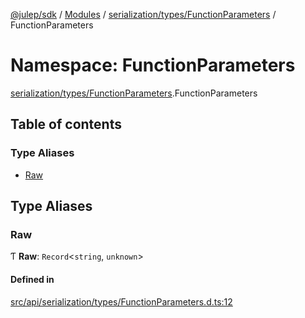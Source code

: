 [@julep/sdk](../README.md) / [Modules](../modules.md) / [serialization/types/FunctionParameters](serialization_types_FunctionParameters.md) / FunctionParameters

# Namespace: FunctionParameters

[serialization/types/FunctionParameters](serialization_types_FunctionParameters.md).FunctionParameters

## Table of contents

### Type Aliases

- [Raw](serialization_types_FunctionParameters.FunctionParameters.md#raw)

## Type Aliases

### Raw

Ƭ **Raw**: `Record`\<`string`, `unknown`\>

#### Defined in

[src/api/serialization/types/FunctionParameters.d.ts:12](https://github.com/julep-ai/samantha-monorepo/blob/9aefd53/sdks/js/src/api/serialization/types/FunctionParameters.d.ts#L12)
